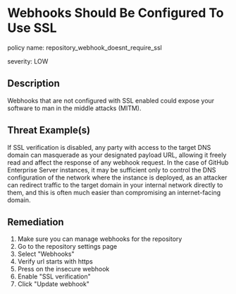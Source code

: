# Webhooks Should Be Configured To Use SSL

policy name: repository_webhook_doesnt_require_ssl

severity: LOW

## Description

Webhooks that are not configured with SSL enabled could expose your software to
man in the middle attacks (MITM).

## Threat Example(s)

If SSL verification is disabled, any party with access to the target DNS domain
can masquerade as your designated payload URL, allowing it freely read and
affect the response of any webhook request.
In the case of GitHub Enterprise Server instances, it may be sufficient only to
control the DNS configuration of the network where the instance is deployed, as
an attacker can redirect traffic to the target domain in your internal network
directly to them, and this is often much easier than compromising an
internet-facing domain.

## Remediation

1. Make sure you can manage webhooks for the repository
2. Go to the repository settings page
3. Select "Webhooks"
4. Verify url starts with https
5. Press on the insecure webhook
6. Enable "SSL verification"
7. Click "Update webhook"
